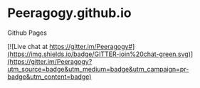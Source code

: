 # Peeragogy.github.io
Github Pages

[![Live chat at https://gitter.im/Peeragogy#](https://img.shields.io/badge/GITTER-join%20chat-green.svg)](https://gitter.im/Peeragogy?utm_source=badge&utm_medium=badge&utm_campaign=pr-badge&utm_content=badge)
